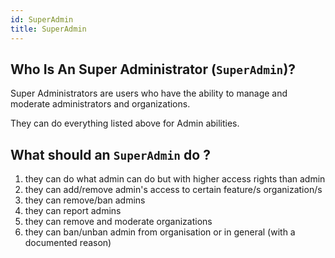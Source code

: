```yaml
---
id: SuperAdmin
title: SuperAdmin
---
```


## Who Is An Super Administrator (`SuperAdmin`)?

Super Administrators are users who have the ability to manage and moderate administrators and organizations.

They can do everything listed above for Admin abilities.  

## What should an `SuperAdmin` do ?

1. they can do what admin can do but with higher access rights than admin
2. they can add/remove admin's access to certain feature/s organization/s
3. they can remove/ban admins
4. they can report admins
5. they can remove and moderate organizations
6. they can ban/unban admin from organisation or in general (with a documented reason)
